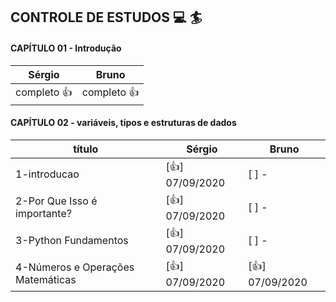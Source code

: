 
## CONTROLE DE ESTUDOS  :computer: :surfer:

#### CAPÍTULO 01 - Introdução


**Sérgio** | **Bruno**
------------ | -------------
completo :+1: | completo :+1:


#### CAPÍTULO 02 - variáveis, tipos e estruturas de dados


**título** |**Sérgio** |**Bruno**|
------------ |------------ |------------ |
1-introducao  | [:+1:] 07/09/2020 | [  ] - |
2-Por Que Isso é importante? | [:+1:] 07/09/2020 | [  ] - |
3-Python Fundamentos | [:+1:] 07/09/2020 | [  ] - |
4-Números e Operações Matemáticas | [:+1:] 07/09/2020 | [:+1:] 07/09/2020 |
